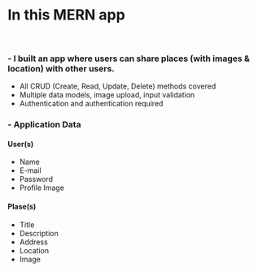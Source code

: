 <h1>In this MERN app</h1>
<br>
<h3>- I built an app where users can share places (with images & location) with other users.</h3>
<ul>
  <li>All CRUD (Create, Read, Update, Delete) methods covered</li>
  <li>Multiple data models, image upload, input validation</li>
  <li>Authentication and authentication required</li>
</ul>  
<h3>- Application Data</h3>
<h4>User(s)</h4>
<ul>
  <li>Name</li>
  <li>E-mail</li>
  <li>Password</li>
  <li>Profile Image</li>
</ul>  
<h4>Plase(s)</h4>
<ul>
  <li>Title</li>
  <li>Description</li>
  <li>Address</li>
  <li>Location</li>
  <li>Image</li>
</ul>  
